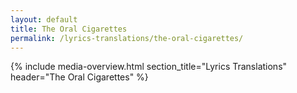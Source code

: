 ```yaml
---
layout: default
title: The Oral Cigarettes
permalink: /lyrics-translations/the-oral-cigarettes/
---
```


<!-- !PAGE CONTENT! -->
{% include media-overview.html section_title="Lyrics Translations" header="The Oral Cigarettes" %}